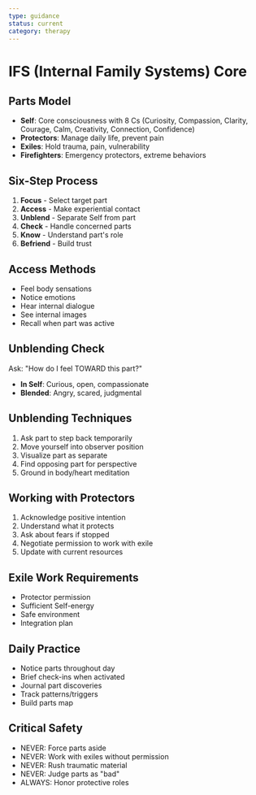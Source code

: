 ```yaml
---
type: guidance
status: current
category: therapy
---
```


# IFS (Internal Family Systems) Core

## Parts Model
- **Self**: Core consciousness with 8 Cs (Curiosity, Compassion, Clarity, Courage, Calm, Creativity, Connection, Confidence)
- **Protectors**: Manage daily life, prevent pain
- **Exiles**: Hold trauma, pain, vulnerability
- **Firefighters**: Emergency protectors, extreme behaviors

## Six-Step Process
1. **Focus** - Select target part
2. **Access** - Make experiential contact
3. **Unblend** - Separate Self from part
4. **Check** - Handle concerned parts
5. **Know** - Understand part's role
6. **Befriend** - Build trust

## Access Methods
- Feel body sensations
- Notice emotions
- Hear internal dialogue
- See internal images
- Recall when part was active

## Unblending Check
Ask: "How do I feel TOWARD this part?"
- **In Self**: Curious, open, compassionate
- **Blended**: Angry, scared, judgmental

## Unblending Techniques
1. Ask part to step back temporarily
2. Move yourself into observer position
3. Visualize part as separate
4. Find opposing part for perspective
5. Ground in body/heart meditation

## Working with Protectors
1. Acknowledge positive intention
2. Understand what it protects
3. Ask about fears if stopped
4. Negotiate permission to work with exile
5. Update with current resources

## Exile Work Requirements
- Protector permission
- Sufficient Self-energy
- Safe environment
- Integration plan

## Daily Practice
- Notice parts throughout day
- Brief check-ins when activated
- Journal part discoveries
- Track patterns/triggers
- Build parts map

## Critical Safety
- NEVER: Force parts aside
- NEVER: Work with exiles without permission
- NEVER: Rush traumatic material
- NEVER: Judge parts as "bad"
- ALWAYS: Honor protective roles